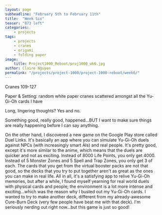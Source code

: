 ```yaml
---
layout: page
subheadline: "February 5th to February 11th"
title:  "Week Six"
teaser: "873 left"
categories:
    - projects
tags:
    - projects
    - cranes
    - origami
    - folding paper
image:
    title: Project1000_Reboot/proj1000_wk6.jpg
author: Claire Nguyen
permalink: "/projects/project-1000/project-1000-reboot/week6/"
---
```

Cranes 109-127

Paper & Setting: random white paper cranes scattered amongst all the Yu-Gi-Oh cards I have

Long, lingering thoughts? Yes and no.

Something good, really good, happened...BUT I want to make sure things are really happening before I can say anything.

On the other hand, I discovered a new game on the Google Play store called Duel Links. It's basically an app where you can simulate Yu-Gi-Oh duels against NPCs (with increasingly smart AIs) and real people. It's pretty good, except it's more similar to the anime, which means that the duels are quicker and not as exciting. Instead of 8000 Life Points, you only get 4000. Instead of 5 Monster Zones and 5 Spell and Trap Zones, you only get 3 of each. The cards that you get from the virtual booster packs are not that good, so the decks that you try to put together aren't as great as the ones you can make in real life. All in all, it's a satisfying app to relive Yu-Gi-Oh memories, but after a while, I found myself yearning for real world duels with physical cards and people; the environment is a lot more intense and exciting...which was the reason why I busted out my Yu-Gi-Oh cards. I wanted to try to make another deck, different from my already-awesome Cure-Burn Deck (very few people have beat me with that deck). I'm seriously nerding out right now...but this game is just so good!

